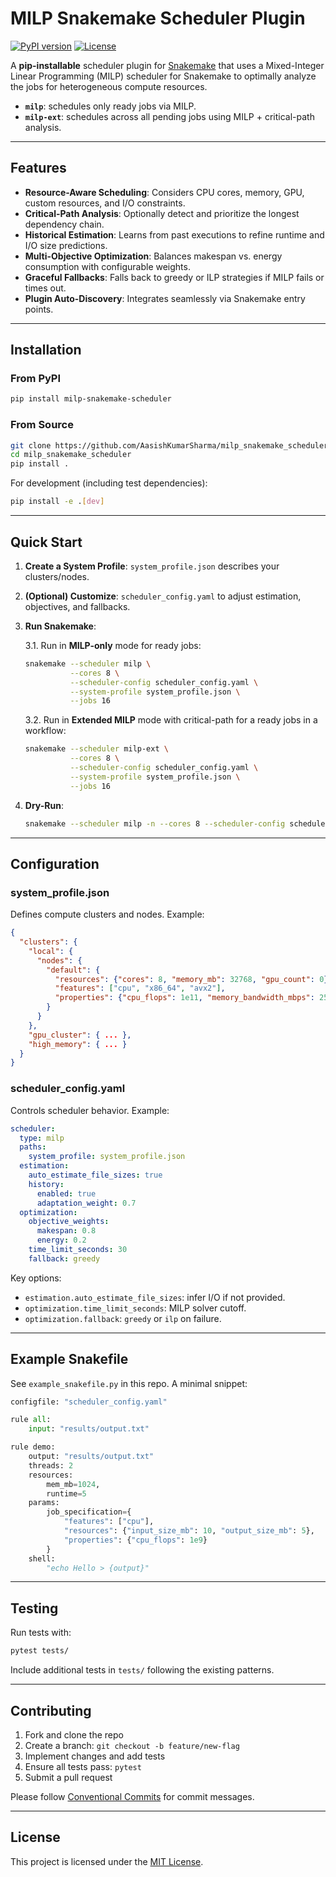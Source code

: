 # MILP Snakemake Scheduler Plugin

[![PyPI version](https://img.shields.io/pypi/v/milp-snakemake-scheduler)](https://pypi.org/project/milp-snakemake-scheduler/) [![License](https://img.shields.io/badge/license-MIT-blue.svg)](LICENSE)

A **pip-installable** scheduler plugin for [Snakemake](https://snakemake.readthedocs.io/) that uses a Mixed-Integer Linear Programming (MILP) scheduler for Snakemake to optimally analyze the jobs for heterogeneous compute resources.

- **`milp`**: schedules only ready jobs via MILP.
- **`milp-ext`**: schedules across all pending jobs using MILP + critical-path analysis.

---
## Features

* **Resource-Aware Scheduling**: Considers CPU cores, memory, GPU, custom resources, and I/O constraints.
* **Critical-Path Analysis**: Optionally detect and prioritize the longest dependency chain.
* **Historical Estimation**: Learns from past executions to refine runtime and I/O size predictions.
* **Multi-Objective Optimization**: Balances makespan vs. energy consumption with configurable weights.
* **Graceful Fallbacks**: Falls back to greedy or ILP strategies if MILP fails or times out.
* **Plugin Auto-Discovery**: Integrates seamlessly via Snakemake entry points.

---

## Installation

### From PyPI

```bash
pip install milp-snakemake-scheduler
```

### From Source

```bash
git clone https://github.com/AasishKumarSharma/milp_snakemake_scheduler.git
cd milp_snakemake_scheduler
pip install .
```

For development (including test dependencies):

```bash
pip install -e .[dev]
```

---

## Quick Start

1. **Create a System Profile**: `system_profile.json` describes your clusters/nodes.

2. **(Optional) Customize**: `scheduler_config.yaml` to adjust estimation, objectives, and fallbacks.

3. **Run Snakemake**:

   3.1.  Run in **MILP-only** mode for ready jobs:

   ```bash
   snakemake --scheduler milp \
             --cores 8 \
             --scheduler-config scheduler_config.yaml \
             --system-profile system_profile.json \
             --jobs 16
   ```

   3.2.  Run in **Extended MILP** mode with critical-path for a ready jobs in a workflow:
   
   ```bash
   snakemake --scheduler milp-ext \
             --cores 8 \
             --scheduler-config scheduler_config.yaml \
             --system-profile system_profile.json \
             --jobs 16
   ```


4. **Dry-Run**:

   ```bash
   snakemake --scheduler milp -n --cores 8 --scheduler-config scheduler_config.yaml --system-profile system_profile.json
   ```

---

## Configuration

### system\_profile.json

Defines compute clusters and nodes. Example:

```json
{
  "clusters": {
    "local": {
      "nodes": {
        "default": {
          "resources": {"cores": 8, "memory_mb": 32768, "gpu_count": 0},
          "features": ["cpu", "x86_64", "avx2"],
          "properties": {"cpu_flops": 1e11, "memory_bandwidth_mbps": 25600}
        }
      }
    },
    "gpu_cluster": { ... },
    "high_memory": { ... }
  }
}
```

### scheduler\_config.yaml

Controls scheduler behavior. Example:

```yaml
scheduler:
  type: milp
  paths:
    system_profile: system_profile.json
  estimation:
    auto_estimate_file_sizes: true
    history:
      enabled: true
      adaptation_weight: 0.7
  optimization:
    objective_weights:
      makespan: 0.8
      energy: 0.2
    time_limit_seconds: 30
    fallback: greedy
```

Key options:

* `estimation.auto_estimate_file_sizes`: infer I/O if not provided.
* `optimization.time_limit_seconds`: MILP solver cutoff.
* `optimization.fallback`: `greedy` or `ilp` on failure.

---

## Example Snakefile

See `example_snakefile.py` in this repo. A minimal snippet:

```python
configfile: "scheduler_config.yaml"

rule all:
    input: "results/output.txt"

rule demo:
    output: "results/output.txt"
    threads: 2
    resources:
        mem_mb=1024,
        runtime=5
    params:
        job_specification={
            "features": ["cpu"],
            "resources": {"input_size_mb": 10, "output_size_mb": 5},
            "properties": {"cpu_flops": 1e9}
        }
    shell:
        "echo Hello > {output}"
```

---

## Testing

Run tests with:

```bash
pytest tests/
```

Include additional tests in `tests/` following the existing patterns.

---

## Contributing

1. Fork and clone the repo
2. Create a branch: `git checkout -b feature/new-flag`
3. Implement changes and add tests
4. Ensure all tests pass: `pytest`
5. Submit a pull request

Please follow [Conventional Commits](https://www.conventionalcommits.org/) for commit messages.

---

## License

This project is licensed under the [MIT License](LICENSE).

